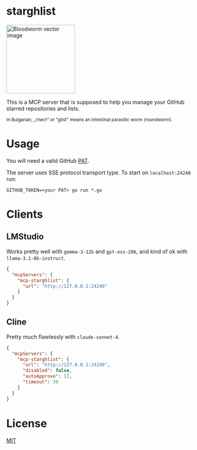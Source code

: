 starghlist
===============

<p align="left">
<img src="assets/ghlist.png" alt="Bloodworm vector image" width="180"/>
</p>

This is a MCP server that is supposed to help you manage your GitHub starred repositories and lists.

<small>In Bulgarian, „глист“ or "glist" means an intestinal parasitic worm (roundworm).</small>

# Usage

You will need a valid GitHub [PAT](https://github.com/settings/personal-access-tokens).

The server uses SSE protocol transport type. To start on `localhost:24240` run:

    GITHUB_TOKEN=<your PAT> go run *.go 

# Clients

## LMStudio

Works pretty well with `gemma-3-12b` and `gpt-oss-20b`, and kind of ok with `llama-3.1-8b-instruct`.

```json
{
  "mcpServers": {
    "mcp-starghlist": {
      "url": "http://127.0.0.1:24240"
    }
  }
}
```

## Cline

Pretty much flawlessly with `claude-sonnet-4`.

```json
{
  "mcpServers": {
    "mcp-starghlist": {
      "url": "http://127.0.0.1:24240",
      "disabled": false,
      "autoApprove": [],
      "timeout": 30
    }
  }
}
```

# License

[MIT](LICENSE)
